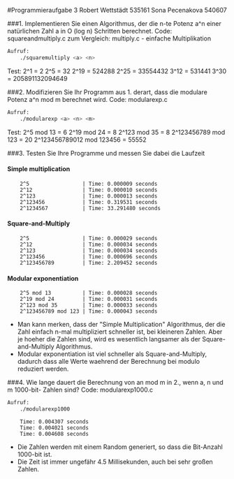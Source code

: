 #Programmieraufgabe 3
	Robert Wettstädt 535161
	Sona Pecenakova 540607



###1. Implementieren Sie einen Algorithmus, der die n-te Potenz a^n einer natürlichen Zahl a in O (log n) Schritten berechnet.
		Code: squareandmultiply.c
		zum Vergleich: multiply.c - einfache Multiplikation
```bash
Aufruf:
    ./squaremultiply <a> <n>
```
Test:
		2^1 = 2
		2^5 = 32
		2^19 = 524288
		2^25 = 33554432
		3^12 = 531441
		3^30 = 205891132094649

###2. Modifizieren Sie Ihr Programm aus 1. derart, dass die modulare Potenz a^n mod m berechnet wird.
		Code: modularexp.c
```bash
Aufruf:
    ./modularexp <a> <n> <m>
```
Test:
		2^5 mod 13 = 6
		2^19 mod 24 = 8
		2^123 mod 35 = 8
		2^123456789 mod 123 = 20
		2^123456789012 mod 123456 = 55552

###3. Testen Sie Ihre Programme und messen Sie dabei die Laufzeit
#### Simple multiplication
		2^5					| Time: 0.000009 seconds	
		2^12				| Time: 0.000010 seconds
		2^123				| Time: 0.000013 seconds
		2^123456 			| Time: 0.319531 seconds
		2^1234567			| Time: 33.291480 seconds

#### Square-and-Multiply
		2^5					| Time: 0.000029 seconds	
		2^12				| Time: 0.000034 seconds
		2^123				| Time: 0.000034 seconds
		2^123456 			| Time: 0.000696 seconds
		2^123456789			| Time: 2.209452 seconds
			
#### Modular exponentiation
		2^5 mod 13			| Time: 0.000028 seconds
		2^19 mod 24			| Time: 0.000031 seconds
		2^123 mod 35		| Time: 0.000033 seconds
		2^123456789 mod 123	| Time: 0.000043 seconds
	
- Man kann merken, dass der "Simple Multiplication" Algorithmus, der die Zahl einfach n-mal multipliziert schneller ist, bei kleineren Zahlen. Aber je hoeher die Zahlen sind, wird es wesentlich langsamer als der Square-and-Multiply Algorithmus.
- Modular exponentiation ist viel schneller als Square-and-Multiply, dadurch dass alle Werte waehrend der Berechnung bei modulo reduziert werden.

###4. Wie lange dauert die Berechnung von an mod m in 2., wenn a, n und m 1000-bit- Zahlen sind?
		Code: modularexp1000.c
```bash
Aufruf:
    ./modularexp1000
```
		Time: 0.004307 seconds
		Time: 0.004021 seconds
		Time: 0.004608 seconds 

- Die Zahlen werden mit einem Random generiert, so dass die Bit-Anzahl 1000-bit ist.
- Die Zeit ist immer ungefähr 4.5 Millisekunden, auch bei sehr großen Zahlen.
